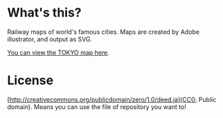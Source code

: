 # What's this?

Railway maps of world's famous cities. Maps are created by Adobe illustrator, and output as SVG.

[You can view the TOKYO map here](http://www.railmaps.jp/tokyo).

# License

[http://creativecommons.org/publicdomain/zero/1.0/deed.ja](CC0; Public domain). Means you can use the file of repository you want to!
